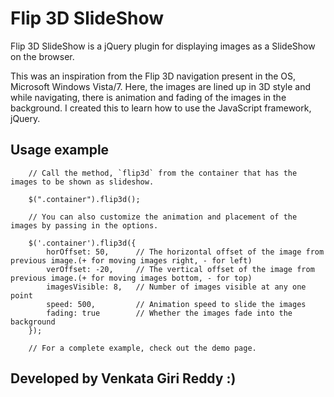 # Flip 3D SlideShow

Flip 3D SlideShow is a jQuery plugin for displaying images as a SlideShow on the browser.

This was an inspiration from the Flip 3D navigation present in the OS, Microsoft Windows Vista/7. 
Here, the images are lined up in 3D style and while navigating, there is animation and fading of the images in the background.
I created this to learn how to use the JavaScript framework, jQuery.

## Usage example

        // Call the method, `flip3d` from the container that has the images to be shown as slideshow.

        $(".container").flip3d();
		
        // You can also customize the animation and placement of the images by passing in the options.
        
        $('.container').flip3d({
            horOffset: 50,      // The horizontal offset of the image from previous image.(+ for moving images right, - for left)
            verOffset: -20,     // The vertical offset of the image from previous image.(+ for moving images bottom, - for top)
            imagesVisible: 8,   // Number of images visible at any one point
            speed: 500,         // Animation speed to slide the images
            fading: true        // Whether the images fade into the background
        });
        
        // For a complete example, check out the demo page.
        
## Developed by Venkata Giri Reddy :)

